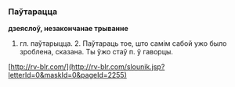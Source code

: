 ### Паўтарацца
**дзеяслоў, незакончанае трыванне**

1. гл. паўтарыцца. 2. Паўтараць тое, што самім сабой ужо было зроблена, сказана. Ты ўжо стаў п. ў гаворцы.

<a rel="author">[http://rv-blr.com/](http://rv-blr.com/slounik.jsp?letterId=0&maskId=0&pageId=2255)</a>
